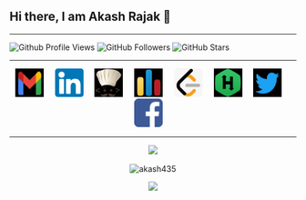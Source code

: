 
## Hi there, I am Akash Rajak 👋
****
![Github Profile Views](https://komarev.com/ghpvc/?username=akash435&color=00FF00) 
![GitHub Followers](https://img.shields.io/github/followers/akash435?label=Followers&color=00FF00)
![GitHub Stars](https://img.shields.io/github/stars/akash435?label=Stars&color=00FF00)
****

<p align="center">
  <a target=_blank href="mailto:aakashrajak02@gmail.com"><img height = 50 width = 50 src="images/mail.jpg" /></a>&nbsp;&nbsp;&nbsp;&nbsp;
  <a target=_blank href="https://www.linkedin.com/in/akash-rajak-akash435/"><img height = 50 width = 50 src="images/linkedin.png" /></a>&nbsp;&nbsp;&nbsp;&nbsp;
  <a target=_blank href="https://www.codechef.com/users/akash435"><img height = 50 width = 50 src="images/codechef.jpg" /></a>&nbsp;&nbsp;&nbsp;&nbsp;
  <a target=_blank href="https://codeforces.com/profile/aakashrajak02"><img height = 50 width = 50 src="images/codeforces.jpg" /></a>&nbsp;&nbsp;&nbsp;&nbsp;
  <a target=_blank href="https://leetcode.com/akash435/"><img height = 50 width = 50 src="images/leetcode.png" /></a>&nbsp;&nbsp;&nbsp;&nbsp;
  <a target=_blank href="https://www.hackerrank.com/aakashrajak02"><img height = 50 width = 50 src="images/hackerrank.jpg" /></a>&nbsp;&nbsp;&nbsp;&nbsp;
  <a target=_blank href="https://twitter.com/akash_ramanand"><img height = 50 width = 50 src="images/twitter.jpg" /></a>&nbsp;&nbsp;&nbsp;&nbsp;
  <a target=_blank href="https://www.facebook.com/aakash.rajak.58173"><img height = 50 width = 50 src="images/facebook.png" /></a>&nbsp;&nbsp;&nbsp;&nbsp;
</p>

****

<!--
**akash435/akash435** is a ✨ _special_ ✨ repository because its `README.md` (this file) appears on your GitHub profile.
Here are some ideas to get you started:

### How to reach me  : **aakashrajak02@gmail.com** | **435_bt19@iitkalyani.ac.in**

✔ LinkedIn : [akash435](https://www.linkedin.com/in/akash-rajak-akash435)<br />
✔ Codechef : [akash435](https://www.codechef.com/users/akash435)<br />
✔ Codeforces : [aakashrajak02](https://codeforces.com/profile/aakashrajak02)<br />
✔ Leetcode : [akash435](https://leetcode.com/akash435/)<br />
✔ Hackerrank : [aakashrajak02](https://www.hackerrank.com/aakashrajak02)<br />
✔ Twitter : [akash_ramanand](https://twitter.com/akash_ramanand)<br />
✔ Facebook : [akash.rajak.58173](https://www.facebook.com/aakash.rajak.58173)<br />
****

- 🔭 I’m currently working on ...
- 🌱 I’m currently learning ...
- 👯 I’m looking to collaborate on ...
- 🤔 I’m looking for help with ...
- 💬 Ask me about ...
- 📫 How to reach me: ...
- 😄 Pronouns: ...
- ⚡ Fun fact: ...
<img src = "https://github-readme-stats.vercel.app/api/pin/?username=akash435&repo=Unscramble-Word-Game-App&&show_icons=true&bg_color=c0c0c0&text_color=800080&title_color=000000">

<img align = "right" src="https://github-readme-stats.vercel.app/api/top-langs?username=akash435&show_icons=true&locale=en&layout=compact&title_color=00FF00&icon_color=00FF00&text_color=FFFF00&bg_color=000000" alt="akash435" />

[![Top Langs](https://github-readme-stats.vercel.app/api/top-langs/?username=akash435&langs_count=7&exclude_repo=android_device_xiaomi_onclite,device_xiaomi_onclite,android_kernel_xiaomi_onclite,android_vendor_xiaomi_onclite&hide=Smali,Shell)](https://github.com/akash435)

[![HitCount](http://hits.dwyl.com/akash435/akash435.svg)](http://hits.dwyl.com/akash435/akash435)
<img src="https://komarev.com/ghpvc/?username=akash435&label=Profile%20views&color=00FF00&style=flat" alt="akash435" />
![GitHub followers](https://img.shields.io/github/followers/akash435?label=Followers&color=00FF00)

[![GitHub stats](https://github-readme-stats.vercel.app/api?username=akash435&&show_icons=true&title_color=00FF00&icon_color=00FF00&text_color=FFFF00&bg_color=000000)](https://github.com/anuraghazra/github-readme-stats&count_private=true&border_radius=50)

[![Top Langs](https://github-readme-stats.vercel.app/api/top-langs/?username=akash435&&show_icons=true&title_color=00FF00&icon_color=00FF00&text_color=FFFF00&bg_color=000000&langs_count=10&align=right)](https://github.com/anuraghazra/github-readme-stats)

[![GitHub Streak](https://github-readme-streak-stats.herokuapp.com/?user=akash435&theme=chartreuse-dark)](https://git.io/streak-stats)

<img align = "left" height = 250 width = 450 src = "https://github-readme-stats.vercel.app/api?username=akash435&&show_icons=true&title_color=00FF00&icon_color=00FF00&text_color=FFFF00&bg_color=000000">

<img align = "right" src="https://github-readme-stats.vercel.app/api/top-langs/?username=akash435&langs_count=10&exclude_repo=android_device_xiaomi_onclite,device_xiaomi_onclite,android_kernel_xiaomi_onclite,android_vendor_xiaomi_onclite&hide=Smali,Shell&show_icons=true&locale=en&layout=compact&title_color=00FF00&icon_color=00FF00&text_color=FFFF00&bg_color=000000" alt="akash435" />


-->

<p align="center">
  <img width = 750 src = "https://github-readme-stats.vercel.app/api?username=akash435&&show_icons=true&title_color=00FF00&icon_color=00FF00&text_color=FFFF00&bg_color=000000">
</p>

<p align="center">
  <img width = 750 src="https://github-readme-stats.vercel.app/api/top-langs/?username=akash435&langs_count=20&exclude_repo=android_device_xiaomi_onclite,device_xiaomi_onclite,android_kernel_xiaomi_onclite,android_vendor_xiaomi_onclite&hide=Smali,Shell&show_icons=true&locale=en&layout=compact&title_color=00FF00&icon_color=00FF00&text_color=FFFF00&bg_color=000000" alt="akash435" />

<p align = "center">
  <img width = 750 src="https://github-readme-streak-stats.herokuapp.com/?user=akash435&theme=chartreuse-dark" />
</p>

